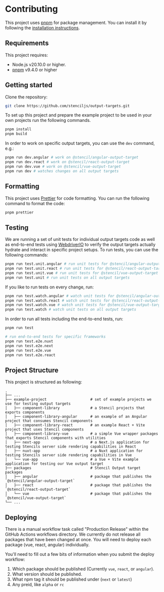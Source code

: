 # Contributing

This project uses [pnpm](https://pnpm.io/) for package management. You can install it by following the [installation instructions](https://pnpm.io/installation).

## Requirements

This project requires:

- Node.js v20.10.0 or higher.
- [pnpm](https://pnpm.io/) v9.4.0 or higher

## Getting started

Clone the repository:

```bash
git clone https://github.com/stenciljs/output-targets.git
```

To set up this project and prepare the example project to be used in your own projects run the following commands.

```bash
pnpm install
pnpm build
```

In order to work on specific output targets, you can use the `dev` command, e.g.:

```sh
pnpm run dev.angular # work on @stencil/angular-output-target
pnpm run dev.react # work on @stencil/react-output-target
pnpm run dev.vue # work on @stencil/vue-output-target
pnpm run dev # watches changes on all output targets
```

## Formatting

This project uses [Prettier](https://prettier.io/) for code formatting. You can run the following command to format the code:

```bash
pnpm prettier
```

## Testing

We are running a set of unit tests for individual output targets code as well as end-to-end tests using [WebdriverIO](https://webdriver.io/) to verify the output targets actually hydrate and interact in specific project setups. To run tests, you can use the following commands:

```sh
pnpm run test.unit.angular # run unit tests for @stencil/angular-output-target
pnpm run test.unit.react # run unit tests for @stencil/react-output-target
pnpm run test.unit.vue # run unit tests for @stencil/vue-output-target
pnpm run test.unit # run unit tests on all output targets
```

If you like to run tests on every change, run:

```sh
pnpm run test.watch.angular # watch unit tests for @stencil/angular-output-target
pnpm run test.watch.react # watch unit tests for @stencil/react-output-target
pnpm run test.watch.vue # watch unit tests for @stencil/vue-output-target
pnpm run test.watch # watch unit tests on all output targets
```

In order to run all tests including the end-to-end tests, run:

```sh
pnpm run test

# run end-to-end tests for specific frameworks
pnpm run test.e2e.nuxt
pnpm run test.e2e.next
pnpm run test.e2e.vue
pnpm run test.e2e.react
```

## Project Structure

This project is structured as following:

    .
    ├── ...
    ├── example-project                    # set of example projects we use for testing output targets
    │   ├── component-library              # a Stencil projects that exports components
    │   ├── component-library-angular      # an example of an Angular project that consumes Stencil components
    │   ├── component-library-react        # an example React + Vite project that uses Stencil components
    │   ├── component-library-vue          # a simple Vue wrapper packages that exports Stencil components with utilities
    │   ├── next-app                       # a Next.js application for testing Stencils server side rendering capabilities in React
    │   ├── nuxt-app                       # a Nuxt application for testing Stencils server side rendering capabilities in Vue
    │   └── vue-app                        # a Vue + Vite example application for testing our Vue output target
    ├── packages                           # Stencil Output target packages
    │   ├── angular                        # package that publishes the `@stencil/angular-output-target`
    │   ├── react                          # package that publishes the `@stencil/react-output-target`
    │   └── vue                            # package that publishes the `@stencil/vue-output-target`
    └── ...

## Deploying

There is a manual workflow task called "Production Release" within the GitHub Actions workflows directory. We currently do not release all packages that have been changed at once. You will need to deploy each package (vue, react, angular) individually.

You'll need to fill out a few bits of information when you submit the deploy workflow:

1. Which package should be published (Currently `vue`, `react`, or `angular`).
2. What version should be published.
3. What npm tag it should be published under (`next` or `latest`)
4. Any preid, like `alpha` or `rc`
